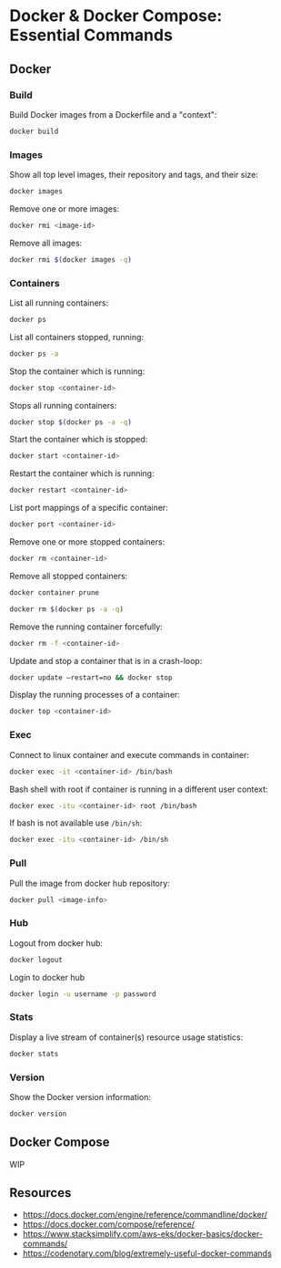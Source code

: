 # Docker & Docker Compose: Essential Commands

## Docker

### Build

Build Docker images from a Dockerfile and a "context":

```sh
docker build
```

### Images

Show all top level images, their repository and tags, and their size:

```sh
docker images
```

Remove one or more images:

```sh
docker rmi <image-id> 
```

Remove all images:

```sh
docker rmi $(docker images -q) 
```

### Containers

List all running containers:

```sh
docker ps
```

List all containers stopped, running:

```sh
docker ps -a
```

Stop the container which is running:

```sh
docker stop <container-id>
```

Stops all running containers:

```sh
docker stop $(docker ps -a -q) 
```

Start the container which is stopped:

```sh
docker start <container-id>
```

Restart the container which is running:

```sh
docker restart <container-id>
```

List port mappings of a specific container:

```sh
docker port <container-id>
```

Remove one or more stopped containers:

```sh
docker rm <container-id> 
```

Remove all stopped containers:

```sh
docker container prune  
```

```sh
docker rm $(docker ps -a -q) 
```

Remove the running container forcefully:

```sh
docker rm -f <container-id>
```

Update and stop a container that is in a crash-loop:

```sh
docker update –restart=no && docker stop 
```

Display the running processes of a container:

```sh
docker top <container-id>
```

### Exec

Connect to linux container and execute commands in container:

```sh
docker exec -it <container-id> /bin/bash
```

Bash shell with root if container is running in a different user context:

```sh
docker exec -itu <container-id> root /bin/bash
```

If bash is not available use `/bin/sh`:

```sh
docker exec -itu <container-id> /bin/sh
```

### Pull

Pull the image from docker hub repository:

```sh
docker pull <image-info>
```

### Hub

Logout from docker hub:

```sh
docker logout
```

Login to docker hub

```sh
docker login -u username -p password
```

### Stats

Display a live stream of container(s) resource usage statistics:

```sh
docker stats
```

### Version

Show the Docker version information:

```sh
docker version
```

## Docker Compose

WIP

## Resources

* https://docs.docker.com/engine/reference/commandline/docker/
* https://docs.docker.com/compose/reference/
* https://www.stacksimplify.com/aws-eks/docker-basics/docker-commands/
* https://codenotary.com/blog/extremely-useful-docker-commands
